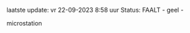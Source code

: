 laatste update: 
vr 22-09-2023  8:58   uur 
Status: FAALT - geel - 
<div class="service Y">microstation</div>